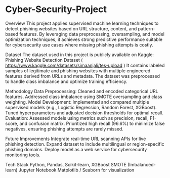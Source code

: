 # Cyber-Security-Project
Overview
This project applies supervised machine learning techniques to detect phishing websites based on URL structure, content, and pattern-based features. By leveraging data preprocessing, oversampling, and model optimization techniques, it achieves strong predictive performance suitable for cybersecurity use cases where missing phishing attempts is costly.

Dataset
The dataset used in this project is publicly available on Kaggle:
Phishing Website Detection Dataset ( https://www.kaggle.com/datasets/simaanjali/tes-upload )
It contains labeled samples of legitimate and phishing websites with multiple engineered features derived from URLs and metadata. The dataset was preprocessed to handle class imbalance and optimize training efficiency.

Methodology
Data Preprocessing:
Cleaned and encoded categorical URL features.
Addressed class imbalance using SMOTE oversampling and class weighting.
Model Development:
Implemented and compared multiple supervised models (e.g., Logistic Regression, Random Forest, XGBoost).
Tuned hyperparameters and adjusted decision thresholds for optimal recall.
Evaluation:
Assessed models using metrics such as precision, recall, F1-score, and confusion matrix.
Prioritized high recall (96.6%) to minimize false negatives, ensuring phishing attempts are rarely missed.

Future Improvements
Integrate real-time URL scanning APIs for live phishing detection.
Expand dataset to include multilingual or region-specific phishing domains.
Deploy model as a web service for cybersecurity monitoring tools.

Tech Stack
Python, Pandas, Scikit-learn, XGBoost
SMOTE (Imbalanced-learn)
Jupyter Notebook
Matplotlib / Seaborn for visualization
